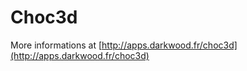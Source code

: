 Choc3d
======

More informations at [http://apps.darkwood.fr/choc3d](http://apps.darkwood.fr/choc3d)
